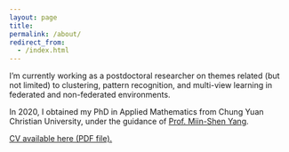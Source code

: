 ```yaml
---
layout: page
title:
permalink: /about/
redirect_from:
  - /index.html
---
```

 <!-- <img src="{{ site.baseurl }}/images/Kris.jpg" width="25%"  align="right">  
 <img src="{{ site.baseurl }}/images/Kris.jpg" style="width:25%; float: right; padding: 0px 0px 20px 20px">
 -->

I’m currently working as a postdoctoral researcher on themes related (but not limited) to clustering, pattern recognition, and multi-view learning in federated and non-federated environments. 

In 2020, I obtained my PhD in Applied Mathematics from  Chung Yuan Christian University, under the guidance of [Prof. Miin-Shen Yang](https://msyang3.wixsite.com/msyang/english).

[CV available here (PDF file).](https://kristinap09.github.io/pdf/Kristina_P_Sinaga_CV.pdf)

<br><br>


